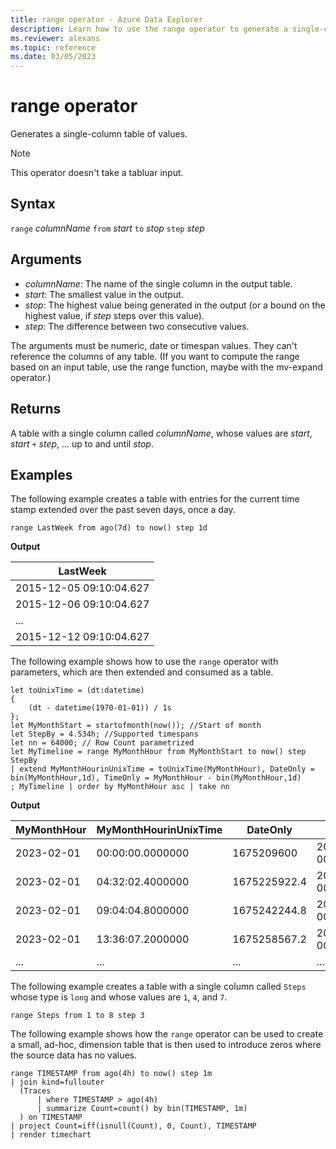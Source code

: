 ```yaml
---
title: range operator - Azure Data Explorer
description: Learn how to use the range operator to generate a single-column table of values.
ms.reviewer: alexans
ms.topic: reference
ms.date: 03/05/2023
---
```

# range operator

Generates a single-column table of values.

> [!NOTE]
> This operator doesn't take a tabluar input.

## Syntax

`range` *columnName* `from` *start* `to` *stop* `step` *step*

## Arguments

* *columnName*: The name of the single column in the output table.
* *start*: The smallest value in the output.
* *stop*: The highest value being generated in the output (or a bound
on the highest value, if *step* steps over this value).
* *step*: The difference between two consecutive values.

The arguments must be numeric, date or timespan values. They can't reference the columns of any table. (If you want to compute the range based on an input table, use the range function, maybe with the mv-expand operator.)

## Returns

A table with a single column called *columnName*,
whose values are *start*, *start* `+` *step*, ... up to and until *stop*.

## Examples

The following example creates a table with entries for the current time stamp extended over the past seven days, once a day. 

<!-- csl: https://help.kusto.windows.net/Samples -->
```kusto
range LastWeek from ago(7d) to now() step 1d
```

**Output**

|LastWeek|
|---|
|2015-12-05 09:10:04.627|
|2015-12-06 09:10:04.627|
|...|
|2015-12-12 09:10:04.627|

The following example shows how to use the `range` operator with parameters, which are then extended and consumed as a table.  

<!-- csl: https://help.kusto.windows.net/Samples -->
```kusto
let toUnixTime = (dt:datetime) 
{ 
    (dt - datetime(1970-01-01)) / 1s 
};
let MyMonthStart = startofmonth(now()); //Start of month
let StepBy = 4.534h; //Supported timespans
let nn = 64000; // Row Count parametrized
let MyTimeline = range MyMonthHour from MyMonthStart to now() step StepBy
| extend MyMonthHourinUnixTime = toUnixTime(MyMonthHour), DateOnly = bin(MyMonthHour,1d), TimeOnly = MyMonthHour - bin(MyMonthHour,1d)
; MyTimeline | order by MyMonthHour asc | take nn
```

**Output**

|MyMonthHour|	MyMonthHourinUnixTime	|DateOnly|	TimeOnly
|---|---|---|---
|2023-02-01 |00:00:00.0000000	|1675209600	|2023-02-01 00:00:00.0000000	| 00:00:00
|2023-02-01 |04:32:02.4000000	|1675225922.4	|2023-02-01 00:00:00.0000000	|04:32:02.4000000
|2023-02-01 |09:04:04.8000000	|1675242244.8	|2023-02-01 00:00:00.0000000	|09:04:04.8000000
|2023-02-01 |13:36:07.2000000	|1675258567.2	|2023-02-01 00:00:00.0000000	|13:36:07.2000000
|...|...|...|...

The following example creates a table with a single column called `Steps`
whose type is `long` and whose values are `1`, `4`, and `7`.

<!-- csl: https://help.kusto.windows.net/Samples -->
```kusto
range Steps from 1 to 8 step 3
```

The following example shows how the `range` operator can be used to create a small, ad-hoc, dimension table that is then used to introduce zeros where the source data has no values.

```kusto
range TIMESTAMP from ago(4h) to now() step 1m
| join kind=fullouter
  (Traces
      | where TIMESTAMP > ago(4h)
      | summarize Count=count() by bin(TIMESTAMP, 1m)
  ) on TIMESTAMP
| project Count=iff(isnull(Count), 0, Count), TIMESTAMP
| render timechart  
```
